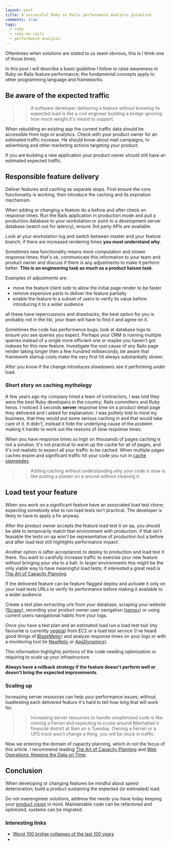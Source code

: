 ```yaml
---
layout: post
title: A successful Ruby on Rails performance analysis guideline
comments: true
tags:
  - ruby
  - ruby-on-rails
  - performance-analysis
---
```


Oftentimes when solutions are stated to us seem obvious, this is I think one of those times.

In this post I will describe a basic guideline I follow to raise awareness in Ruby on Rails feature performance; the fundamental concepts apply to other programming language and frameworks.

## Be aware of the expected traffic

>> A software developer delivering a feature without knowing its expected load is like a civil engineer building a bridge ignoring how much weight it's meant to support.

When rebuilding an existing app the current traffic data should be accessible from logs or analytics. Check with your product owner for an estimated traffic increase. He should know about mail campaigns, tv advertising and other marketing actions targeting your product.

If you are building a new application your product owner should still have an estimated expected traffic.


## Responsible feature delivery

Deliver features and caching as separate steps. First ensure the core functionality is working, then introduce the caching and its expiration mechanism.

When adding or changing a feature do a before and after check on response times. Run the Rails application in production mode and pull a production database to your workstation or point to a development server database (watch out for latency), ensure 3rd party APIs are available. 

Look at your workstation log and switch between master and your feature branch; if there are increased rendering times **you must understand why**.

Sometimes new functionality means more computation and slower response times; that's ok, communicate this information to your team and product owner and discuss if there is any adjustments to make it perform better. **This is an engineering task as much as a product liaison task**.

Examples of adjustments are:

* move the feature client side to allow the initial page render to be faster
* remove expensive parts to deliver the feature partially
* enable the feature to a subset of users to verify its value before introducing it to a wider audience

all these have repercussions and drawbacks; the best option for you is probably not in the list, your team will have to find it and agree on it.

Sometimes the code has performance bugs; look at database logs to ensure you see queries you expect. Perhaps your ORM is running multiple queries instead of a single more efficient one or maybe you haven't got indexes for this new feature. Investigate the root cause of any Rails page render taking longer then a few hundred milliseconds; be aware that framework startup costs make the very first hit always substantially slower.

After you know if the change introduces slowdowns see it performing under load.

### Short story on caching mythology

A few years ago my company hired a team of contractors, I was told they were the best Ruby developers in the country; Rails committers and Ruby heros. I noticed 3 seconds **server** response time on a product detail page they delivered and I asked for explanation. I was politely told to mind my business, that they would put some serious caching in and that would take care of it. It didn't, instead it hide the underlying cause of the problem making it harder to work out the reasons of slow response times.

When you have response times so high on thousands of pages caching is not a solution. It's not practical to warm up the cache for all of pages, and it's not realistic to expect all your traffic to be cached. When multiple pages caches expire and significant traffic hit your code you run in [cache stampedes](http://en.wikipedia.org/wiki/Cache_stampede).

>> Adding caching without understanding why your code is slow is like putting a plaster on a wound without cleaning it.


## Load test your feature

When you work on a significant feature have an associated load test chore; expecting somebody else to run load tests isn't practical. The developer is likely to have to apply a fix anyway.

After the product owner accepts the feature load test it on qa, you should be able to temporarily match that environment with production. If that isn't feasable the tests on qa won't be representative of production but a before and after load test still highlights performance impact.

Another option is (after acceptance) to deploy to production and load test it there. You want to carefully increase traffic to exercise your new feature without bringing your site to a halt. In larger environments this might be the only viable way to have meaningful load tests; if interested a great read is [The Art of Capacity Planning](http://www.amazon.com/The-Art-Capacity-Planning-Resources/dp/0596518579). 

If the delivered feature can be feature flagged deploy and activate it only on your load tests URLs to verify its performance before making it available to a wider audience.

Create a test plan extracting urls from your database, scraping your website ([Scrapy](http://scrapy.org/)), recording your product owner user navigation ([sproxy](http://www.joedog.org/sproxy-home/)) or using current users navigational habits from your logs.

Once you have a test plan and an estimated load run a load test tool (my favourite is currently [vegeta](https://github.com/tsenart/vegeta)) from EC2 or a load test service (I've heard good things of [BlazeMeter](http://blazemeter.com/)) and analyze response times on your logs or with a monitoring tool (ie [NewRelic](http://newrelic.com/) or [AppDynamics](http://www.appdynamics.com/)).

This information highlights portions of the code needing optimization or requiring to scale up your infrastructure. 

**Always have a rollback strategy if the feature doesn't perform well or doesn't bring the expected improvements**.


### Scaling up

Increasing server resources can help your performance issues; without loadtesting each delivered feature it's hard to tell how long that will work for.

>> Increasing server resources to handle unoptimized code is like owning a Ferrari and expecting to cruise around Manhattan's financial district at 9am on a Tuesday. Owning a Ferrari or a UPS truck won't change a thing, you will be stuck in traffic.

Now we entering the domain of capacity planning, which in not the focus of this article. I recommend reading [The Art of Capacity Planning](http://www.amazon.com/The-Art-Capacity-Planning-Resources/dp/0596518579) and [Web Operations: Keeping the Data on Time](http://www.amazon.com/gp/product/1449377440/ref=pd_lpo_sbs_dp_ss_1/191-1462743-7066957?pf_rd_m=ATVPDKIKX0DER&pf_rd_s=lpo-top-stripe-1&pf_rd_r=0Y837KQJG5SV71AW0ZVS&pf_rd_t=201&pf_rd_p=1944687782&pf_rd_i=0596518579).

## Conclusion

When developing or changing features be mindful about speed deterioration; build a product sustaining the expected (or estimated) load.

Do not overengineer solutions, address the needs you have today keeping your [product vision](http://www.jamesshore.com/Agile-Book/vision.html) in mind. Maintainable code can be refactored and optimized, systems can be migrated.

### Interesting links

* [Worst 100 bridge collapses of the last 100 years](http://content.time.com/time/photogallery/0,29307,1649646,00.html)
* 
